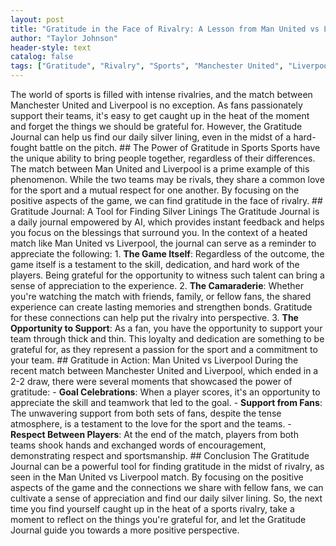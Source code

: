 ```yaml
---
layout: post
title: "Gratitude in the Face of Rivalry: A Lesson from Man United vs Liverpool"
author: "Taylor Johnson"
header-style: text
catalog: false
tags: ["Gratitude", "Rivalry", "Sports", "Manchester United", "Liverpool"]
---
```


The world of sports is filled with intense rivalries, and the match between Manchester United and Liverpool is no exception. As fans passionately support their teams, it's easy to get caught up in the heat of the moment and forget the things we should be grateful for. However, the Gratitude Journal can help us find our daily silver lining, even in the midst of a hard-fought battle on the pitch. ## The Power of Gratitude in Sports Sports have the unique ability to bring people together, regardless of their differences. The match between Man United and Liverpool is a prime example of this phenomenon. While the two teams may be rivals, they share a common love for the sport and a mutual respect for one another. By focusing on the positive aspects of the game, we can find gratitude in the face of rivalry. ## Gratitude Journal: A Tool for Finding Silver Linings The Gratitude Journal is a daily journal empowered by AI, which provides instant feedback and helps you focus on the blessings that surround you. In the context of a heated match like Man United vs Liverpool, the journal can serve as a reminder to appreciate the following: 1. **The Game Itself**: Regardless of the outcome, the game itself is a testament to the skill, dedication, and hard work of the players. Being grateful for the opportunity to witness such talent can bring a sense of appreciation to the experience. 2. **The Camaraderie**: Whether you're watching the match with friends, family, or fellow fans, the shared experience can create lasting memories and strengthen bonds. Gratitude for these connections can help put the rivalry into perspective. 3. **The Opportunity to Support**: As a fan, you have the opportunity to support your team through thick and thin. This loyalty and dedication are something to be grateful for, as they represent a passion for the sport and a commitment to your team. ## Gratitude in Action: Man United vs Liverpool During the recent match between Manchester United and Liverpool, which ended in a 2-2 draw, there were several moments that showcased the power of gratitude: - **Goal Celebrations**: When a player scores, it's an opportunity to appreciate the skill and teamwork that led to the goal. - **Support from Fans**: The unwavering support from both sets of fans, despite the tense atmosphere, is a testament to the love for the sport and the teams. - **Respect Between Players**: At the end of the match, players from both teams shook hands and exchanged words of encouragement, demonstrating respect and sportsmanship. ## Conclusion The Gratitude Journal can be a powerful tool for finding gratitude in the midst of rivalry, as seen in the Man United vs Liverpool match. By focusing on the positive aspects of the game and the connections we share with fellow fans, we can cultivate a sense of appreciation and find our daily silver lining. So, the next time you find yourself caught up in the heat of a sports rivalry, take a moment to reflect on the things you're grateful for, and let the Gratitude Journal guide you towards a more positive perspective.